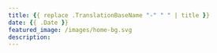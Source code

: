 ```yaml
---
title: {{ replace .TranslationBaseName "-" " " | title }}
date: {{ .Date }}
featured_image: /images/home-bg.svg
description: 
---
```


